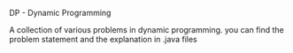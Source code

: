 DP - Dynamic Programming

A collection of various problems in dynamic programming.
you can find the problem statement and the explanation in .java files


